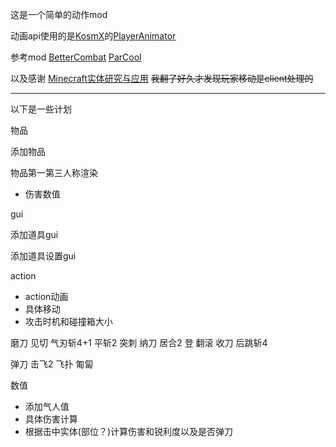 这是一个简单的动作mod

动画api使用的是[KosmX](https://github.com/KosmX)的[PlayerAnimator](https://github.com/KosmX/minecraftPlayerAnimator)

参考mod [BetterCombat](https://github.com/ZsoltMolnarrr/BetterCombat) [ParCool](https://github.com/alRex-U/ParCool)

以及感谢
[Minecraft实体研究与应用](https://github.com/lovexyn0827/Discovering-Minecraft/tree/master/Minecraft%E5%AE%9E%E4%BD%93%E8%BF%90%E5%8A%A8%E7%A0%94%E7%A9%B6%E4%B8%8E%E5%BA%94%E7%94%A8)
~~我翻了好久才发现玩家移动是client处理的~~

---
以下是一些计划

物品

添加物品

物品第一第三人称渲染

* 伤害数值

gui

添加道具gui

添加道具设置gui

action

* action动画
* 具体移动
* 攻击时机和碰撞箱大小

磨刀 见切 气刃斩4+1 平斩2 突刺
纳刀 居合2 登 翻滚 收刀 后跳斩4

弹刀 击飞2 飞扑 匍匐

数值

* 添加气人值
* 具体伤害计算
* 根据击中实体(部位？)计算伤害和锐利度以及是否弹刀